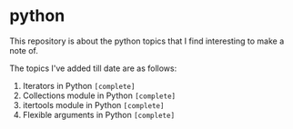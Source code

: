 # python 

This repository is about the python topics that I find interesting to make a note of.

The topics I've added till date are as follows:
1. Iterators in Python `[complete]`
2. Collections module in Python `[complete]`
3. itertools module in Python `[complete]`
4. Flexible arguments in Python `[complete]`